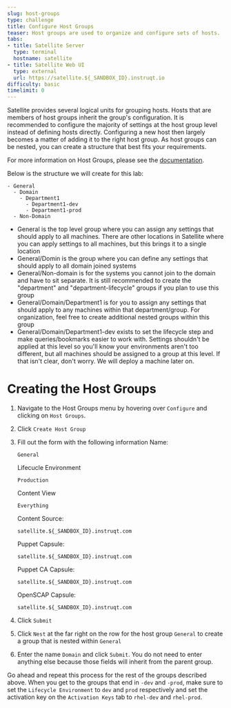 ```yaml
---
slug: host-groups
type: challenge
title: Configure Host Groups
teaser: Host groups are used to organize and configure sets of hosts.
tabs:
- title: Satellite Server
  type: terminal
  hostname: satellite
- title: Satellite Web UI
  type: external
  url: https://satellite.${_SANDBOX_ID}.instruqt.io
difficulty: basic
timelimit: 0
---
```

<!-- markdownlint-disable MD033 MD029-->

Satellite provides several logical units for grouping hosts. Hosts that are members of host groups inherit the group's configuration. It is recommended to configure the majority of settings at the host group level instead of defining hosts directly. Configuring a new host then largely becomes a matter of adding it to the right host group. As host groups can be nested, you can create a structure that best fits your requirements.

For more information on Host Groups, please see the [documentation](https://access.redhat.com/documentation/en-us/red_hat_satellite/6.12/html/satellite_overview_concepts_and_deployment_considerations/chap-architecture_guide-host_grouping_concepts).

Below is the structure we will create for this lab:
```
- General
  - Domain
    - Department1
      - Department1-dev
      - Department1-prod
  - Non-Domain
```

- General is the top level group where you can assign any settings that should apply to all machines. There are other locations in Satellite where you can apply settings to all machines, but this brings it to a single location
- General/Domin is the group where you can define any settings that should apply to all domain joined systems
- General/Non-domain is for the systems you cannot join to the domain and have to sit separate. It is still recommended to create the "department" and "department-lifecycle" groups if you plan to use this group
- General/Domain/Department1 is for you to assign any settings that should apply to any machines within that department/group. For organization, feel free to create additional nested groups within this group
- General/Domain/Department1-dev exists to set the lifecycle step and make queries/bookmarks easier to work with. Settings shouldn't be applied at this level so you'll know your environments aren't too different, but all machines should be assigned to a group at this level. If that isn't clear, don't worry. We will deploy a machine later on.

Creating the Host Groups
========================

1. Navigate to the Host Groups menu by hovering over `Configure` and clicking on `Host Groups`.

1. Click `Create Host Group`

1. Fill out the form with the following information
    Name:
    ```
    General
    ```
    Lifecucle Environment
    ```
    Production
    ```
    Content View
    ```
    Everything
    ```
    Content Source:
    ```
    satellite.${_SANDBOX_ID}.instruqt.com
    ```
    Puppet Capsule:
    ```
    satellite.${_SANDBOX_ID}.instruqt.com
    ```
    Puppet CA Capsule:
    ```
    satellite.${_SANDBOX_ID}.instruqt.com
    ```
    OpenSCAP Capsule:
    ```
    satellite.${_SANDBOX_ID}.instruqt.com
    ```

1. Click  `Submit`

1. Click `Nest` at the far right on the row for the host group `General` to create a group that is nested within `General`

1. Enter the name `Domain` and click `Submit`. You do not need to enter anything else because those fields will inherit from the parent group.

Go ahead and repeat this process for the rest of the groups described above. When you get to the groups that end in `-dev` and `-prod`, make sure to set the `Lifecycle Environment` to `dev` and `prod` respectively and set the activation key on the `Activation Keys` tab to `rhel-dev` and `rhel-prod`.